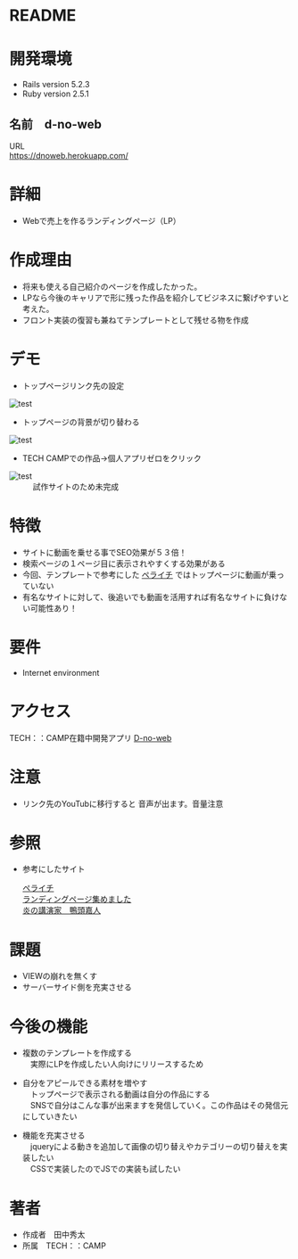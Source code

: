 # README

# 開発環境
* Rails version
5.2.3
* Ruby version
2.5.1

## 名前　d-no-web  
URL  
https://dnoweb.herokuapp.com/

# 詳細  

* Webで売上を作るランディングページ（LP）

# 作成理由  

* 将来も使える自己紹介のページを作成したかった。
* LPなら今後のキャリアで形に残った作品を紹介してビジネスに繋げやすいと考えた。
* フロント実装の復習も兼ねてテンプレートとして残せる物を作成

# デモ  

 * トップページリンク先の設定  
 
 ![test](https://user-images.githubusercontent.com/61194189/79075195-50737b80-7d2c-11ea-84c4-41145b203100.gif)
 
 
 * トップページの背景が切り替わる  
 
 ![test](https://user-images.githubusercontent.com/61194189/79075459-f673b580-7d2d-11ea-973d-4549a333cfac.gif)

 
 * TECH CAMPでの作品→個人アプリゼロをクリック
 
 ![test](https://user-images.githubusercontent.com/61194189/78894919-ed25e700-7aa8-11ea-8256-0edd7dbeb742.gif)  
 　　　試作サイトのため未完成
 
# 特徴  

* サイトに動画を乗せる事でSEO効果が５３倍！  
* 検索ページの１ページ目に表示されやすくする効果がある  
* 今回、テンプレートで参考にした
[ペライチ](https://peraichi.com/)
ではトップページに動画が乗っていない   
* 有名なサイトに対して、後追いでも動画を活用すれば有名なサイトに負けない可能性あり！

# 要件  

* Internet environment

# アクセス  

TECH：：CAMP在籍中開発アプリ
[D-no-web](https://dnoweb.herokuapp.com/)

# 注意  

* リンク先のYouTubに移行すると
音声が出ます。音量注意

# 参照  
* 参考にしたサイト  

  [ペライチ](https://peraichi.com/)  
  [ランディングページ集めました](http://lp-web.com/?fbclid=IwAR2IBRO4NAVuumN32U_M1rhNU9-yIWEb_UG9Xj3micj21WATEhw2HW2qYp4)  
  [炎の講演家　鴨頭嘉人](https://kamogashira.com/)


# 課題  

* VIEWの崩れを無くす
* サーバーサイド側を充実させる

# 今後の機能  

* 複数のテンプレートを作成する  
　実際にLPを作成したい人向けにリリースするため
 
* 自分をアピールできる素材を増やす  
　トップページで表示される動画は自分の作品にする  
　SNSで自分はこんな事が出来ますを発信していく。この作品はその発信元にしていきたい  
 
* 機能を充実させる  
　jqueryによる動きを追加して画像の切り替えやカテゴリーの切り替えを実装したい  
　CSSで実装したのでJSでの実装も試したい

# 著者  

* 作成者　田中秀太
* 所属　TECH：：CAMP

